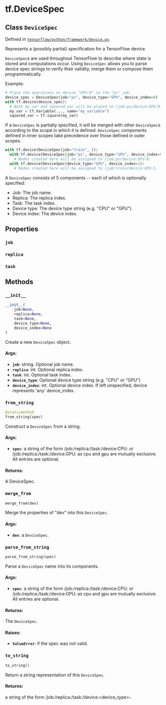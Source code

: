 <div itemscope itemtype="http://developers.google.com/ReferenceObject">
<meta itemprop="name" content="tf.DeviceSpec" />
<meta itemprop="property" content="job"/>
<meta itemprop="property" content="replica"/>
<meta itemprop="property" content="task"/>
<meta itemprop="property" content="__init__"/>
<meta itemprop="property" content="from_string"/>
<meta itemprop="property" content="merge_from"/>
<meta itemprop="property" content="parse_from_string"/>
<meta itemprop="property" content="to_string"/>
</div>

# tf.DeviceSpec

## Class `DeviceSpec`





Defined in [`tensorflow/python/framework/device.py`](https://www.tensorflow.org/code/tensorflow/python/framework/device.py).

Represents a (possibly partial) specification for a TensorFlow device.

`DeviceSpec`s are used throughout TensorFlow to describe where state is stored
and computations occur. Using `DeviceSpec` allows you to parse device spec
strings to verify their validity, merge them or compose them programmatically.

Example:

```python
# Place the operations on device "GPU:0" in the "ps" job.
device_spec = DeviceSpec(job="ps", device_type="GPU", device_index=0)
with tf.device(device_spec):
  # Both my_var and squared_var will be placed on /job:ps/device:GPU:0.
  my_var = tf.Variable(..., name="my_variable")
  squared_var = tf.square(my_var)
```

If a `DeviceSpec` is partially specified, it will be merged with other
`DeviceSpec`s according to the scope in which it is defined. `DeviceSpec`
components defined in inner scopes take precedence over those defined in
outer scopes.

```python
with tf.device(DeviceSpec(job="train", )):
  with tf.device(DeviceSpec(job="ps", device_type="GPU", device_index=0):
    # Nodes created here will be assigned to /job:ps/device:GPU:0.
  with tf.device(DeviceSpec(device_type="GPU", device_index=1):
    # Nodes created here will be assigned to /job:train/device:GPU:1.
```

A `DeviceSpec` consists of 5 components -- each of
which is optionally specified:

* Job: The job name.
* Replica: The replica index.
* Task: The task index.
* Device type: The device type string (e.g. "CPU" or "GPU").
* Device index: The device index.

## Properties

<h3 id="job"><code>job</code></h3>



<h3 id="replica"><code>replica</code></h3>



<h3 id="task"><code>task</code></h3>





## Methods

<h3 id="__init__"><code>__init__</code></h3>

``` python
__init__(
    job=None,
    replica=None,
    task=None,
    device_type=None,
    device_index=None
)
```

Create a new `DeviceSpec` object.

#### Args:

* <b>`job`</b>: string.  Optional job name.
* <b>`replica`</b>: int.  Optional replica index.
* <b>`task`</b>: int.  Optional task index.
* <b>`device_type`</b>: Optional device type string (e.g. "CPU" or "GPU")
* <b>`device_index`</b>: int.  Optional device index.  If left
    unspecified, device represents 'any' device_index.

<h3 id="from_string"><code>from_string</code></h3>

``` python
@staticmethod
from_string(spec)
```

Construct a `DeviceSpec` from a string.

#### Args:

* <b>`spec`</b>: a string of the form
   /job:<name>/replica:<id>/task:<id>/device:CPU:<id>
  or
   /job:<name>/replica:<id>/task:<id>/device:GPU:<id>
  as cpu and gpu are mutually exclusive.
  All entries are optional.


#### Returns:

A DeviceSpec.

<h3 id="merge_from"><code>merge_from</code></h3>

``` python
merge_from(dev)
```

Merge the properties of "dev" into this `DeviceSpec`.

#### Args:

* <b>`dev`</b>: a `DeviceSpec`.

<h3 id="parse_from_string"><code>parse_from_string</code></h3>

``` python
parse_from_string(spec)
```

Parse a `DeviceSpec` name into its components.

#### Args:

* <b>`spec`</b>: a string of the form
   /job:<name>/replica:<id>/task:<id>/device:CPU:<id>
  or
   /job:<name>/replica:<id>/task:<id>/device:GPU:<id>
  as cpu and gpu are mutually exclusive.
  All entries are optional.


#### Returns:

The `DeviceSpec`.


#### Raises:

* <b>`ValueError`</b>: if the spec was not valid.

<h3 id="to_string"><code>to_string</code></h3>

``` python
to_string()
```

Return a string representation of this `DeviceSpec`.

#### Returns:

a string of the form
/job:<name>/replica:<id>/task:<id>/device:<device_type>:<id>.



